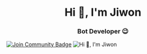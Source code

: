 <h1 align="center">Hi 👋, I'm Jiwon</h1>
<h3 align="center">Bot Developer 😉</h3>
<a href="https://discord.gg/kUqhfR6cCd"><img src="https://img.shields.io/discord/733027681184251937.svg?style=flat&label=Contact%20Me&color=7289DA" alt="Join Community Badge"/></a>
<img alt="Hi 👋, I'm Jiwon" src="assets/JiwonAnimated1.gif"> </img>
